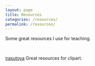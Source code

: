 ```yaml
---
layout: page
title: Resources
categories: /resources/
permalink: /resources/
---
```


Some great resources I use for teaching.

<br>

[irasutoya](https://www.irasutoya.com/)
Great resources for clipart.